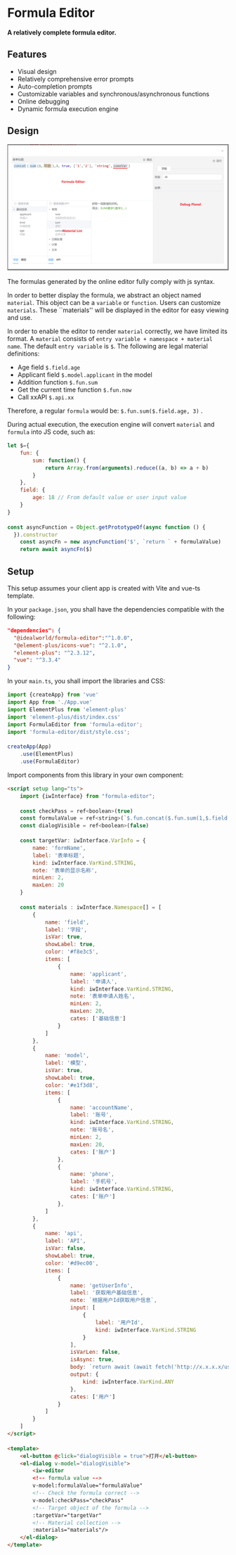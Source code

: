 # Formula Editor

**A relatively complete formula editor.**

## Features

* Visual design
* Relatively comprehensive error prompts
* Auto-completion prompts
* Customizable variables and synchronous/asynchronous functions
* Online debugging
* Dynamic formula execution engine

## Design

![editor](editor.png)

The formulas generated by the online editor fully comply with js syntax.

In order to better display the formula, we abstract an object named ``material``. This object can be a ``variable`` or ``function``. Users can customize ``materials``. These ``materials'' will be displayed in the editor for easy viewing and use.

In order to enable the editor to render ``material`` correctly, we have limited its format. A ``material`` consists of ``entry variable + namespace + material name``. The default ``entry variable`` is ``$``. The following are legal material definitions:

* Age field ``$.field.age``
* Applicant field ``$.model.applicant`` in the model
* Addition function ``$.fun.sum``
* Get the current time function ``$.fun.now``
* Call xxAPI ``$.api.xx``

Therefore, a regular ``formula`` would be: ``$.fun.sum($.field.age, 3)`` .

During actual execution, the execution engine will convert ``material`` and ``formula`` into JS code, such as:

```js
let $={
    fun: {
        sum: function() {
            return Array.from(arguments).reduce((a, b) => a + b)
        }
    },
    field: {
        age: 18 // From default value or user input value
    }
}

const asyncFunction = Object.getPrototypeOf(async function () {
  }).constructor
    const asyncFn = new asyncFunction('$', `return ` + formulaValue)
    return await asyncFn($)
```

## Setup

This setup assumes your client app is created with Vite and vue-ts template.

In your `package.json`, you shall have the dependencies compatible with the following:

```json
"dependencies": {
  "@idealworld/formula-editor":"^1.0.0",
  "@element-plus/icons-vue": "^2.1.0",
  "element-plus": "^2.3.12",
  "vue": "^3.3.4"
}
```

In your `main.ts`, you shall import the libraries and CSS:

```ts
import {createApp} from 'vue'
import App from './App.vue'
import ElementPlus from 'element-plus'
import 'element-plus/dist/index.css'
import FormulaEditor from 'formula-editor';
import 'formula-editor/dist/style.css';

createApp(App)
    .use(ElementPlus)
    .use(FormulaEditor)

```

Import components from this library in your own component:

```html
<script setup lang="ts">
    import {iwInterface} from "formula-editor";

    const checkPass = ref<boolean>(true)
    const formulaValue = ref<string>(`$.fun.concat($.fun.sum(1,$.field.age),3, true, ['1','2'], 'string',$.param.someVar)`)
    const dialogVisible = ref<boolean>(false)

    const targetVar: iwInterface.VarInfo = {
        name: 'formName',
        label: '表单标题',
        kind: iwInterface.VarKind.STRING,
        note: '表单的显示名称',
        minLen: 2,
        maxLen: 20
    }

    const materials : iwInterface.Namespace[] = [
        {
            name: 'field',
            label: '字段',
            isVar: true,
            showLabel: true,
            color: '#f8e3c5',
            items: [
                {
                    name: 'applicant',
                    label: '申请人',
                    kind: iwInterface.VarKind.STRING,
                    note: '表单申请人姓名',
                    minLen: 2,
                    maxLen: 20,
                    cates: ['基础信息']
                }
            ]
        },
        {
            name: 'model',
            label: '模型',
            isVar: true,
            showLabel: true,
            color: '#e1f3d8',
            items: [
                {
                    name: 'accountName',
                    label: '账号',
                    kind: iwInterface.VarKind.STRING,
                    note: '账号名',
                    minLen: 2,
                    maxLen: 20,
                    cates: ['账户']
                },
                {
                    name: 'phone',
                    label: '手机号',
                    kind: iwInterface.VarKind.STRING,
                    cates: ['账户']
                },
            ]
        },
        {
            name: 'api',
            label: 'API',
            isVar: false,
            showLabel: true,
            color: '#d9ec00',
            items: [
                {
                    name: 'getUserInfo',
                    label: '获取用户基础信息',
                    note: `根据用户Id获取用户信息`,
                    input: [
                        {
                            label: '用户Id',
                            kind: iwInterface.VarKind.STRING
                        }
                    ],
                    isVarLen: false,
                    isAsync: true,
                    body: `return await (await fetch('http://x.x.x.x/user/'+arguments[0])).json()`
                    output: {
                        kind: iwInterface.VarKind.ANY
                    },
                    cates: ['用户']
                }
            ]
        }
    ]
</script>

<template>
    <el-button @click="dialogVisible = true">打开</el-button>
    <el-dialog v-model="dialogVisible">
        <iw-editor
        <!-- formula value -->
        v-model:formulaValue="formulaValue"
        <!-- Check the formula correct -->
        v-model:checkPass="checkPass"
        <!-- Target object of the formula -->
        :targetVar="targetVar"
        <!-- Material collection -->
        :materials="materials"/>
    </el-dialog>
</template>
```
